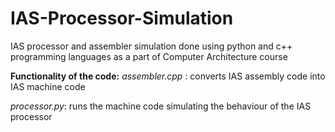 # IAS-Processor-Simulation

IAS processor and assembler simulation done using python and c++ programming languages as a part of Computer Architecture course

**Functionality of the code:**
*assembler.cpp* : converts IAS assembly code into IAS machine code

*processor.py*: runs the machine code simulating the behaviour of the IAS processor
